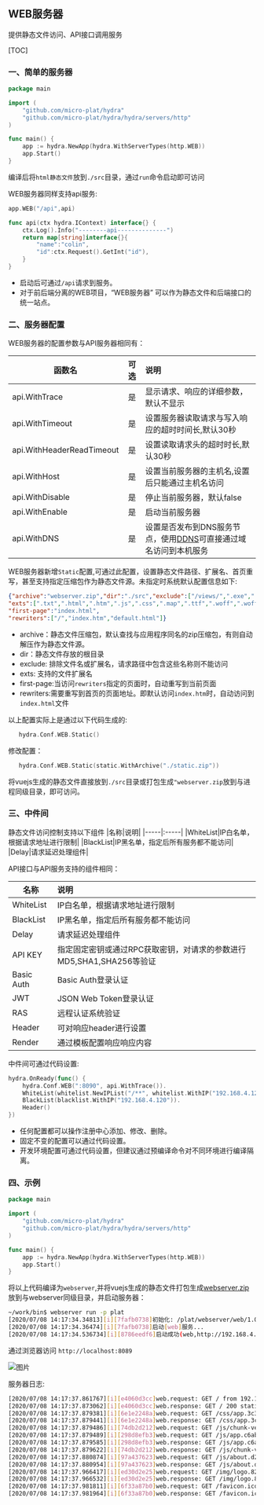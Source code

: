 WEB服务器
----------------------
提供静态文件访问、API接口调用服务


[TOC]

### 一、简单的服务器
```go
package main

import (
    "github.com/micro-plat/hydra"
    "github.com/micro-plat/hydra/hydra/servers/http"
)

func main() {  
    app := hydra.NewApp(hydra.WithServerTypes(http.WEB))
    app.Start()
}
```
编译后将`html静态文件`放到`./src`目录，通过`run`命令启动即可访问


WEB服务器同样支持api服务:

```go
app.WEB("/api",api)

func api(ctx hydra.IContext) interface{} {
    ctx.Log().Info("--------api--------------")
    return map[string]interface{}{
        "name":"colin",
        "id":ctx.Request().GetInt("id"),
    }
}
```

* 启动后可通过`/api`请求到服务。
* 对于前后端分离的WEB项目，“WEB服务器” 可以作为静态文件和后端接口的统一站点。



### 二、服务器配置

WEB服务器的配置参数与API服务器相同有：

|函数名|可选|说明|
|-----|:----:|:----|
|api.WithTrace|是|显示请求、响应的详细参数，默认不显示|
|api.WithTimeout|是|设置服务器读取请求与写入响应的超时时间长,默认30秒|
|api.WithHeaderReadTimeout|是|设置读取请求头的超时时长,默认30秒|
|api.WithHost|是|设置当前服务器的主机名,设置后只能通过主机名访问|
|api.WithDisable|是|停止当前服务器，默认false|
|api.WithEnable|是|启动当前服务器|
|api.WithDNS|是|设置是否发布到DNS服务节点，使用[DDNS](https://github.com/micro-plat/ddns)可直接通过域名访问到本机服务|


WEB服务器新增`Static`配置,可通过此配置，设置静态文件路径、扩展名、首页重写，甚至支持指定压缩包作为静态文件源。未指定时系统默认配置信息如下:

```json
{"archive":"webserver.zip","dir":"./src","exclude":["/views/",".exe",".so"],
"exts":[".txt",".html",".htm",".js",".css",".map",".ttf",".woff",".woff2",".woff2",".jpg",".jpeg",".png",".gif",".ico",".tif",".pcx",".tga",".exif",".fpx",".svg",".psd",".cdr",".pcd",".dxf",".ufo",".eps",".ai",".raw",".WMF",".webp"],
"first-page":"index.html",
"rewriters":["/","index.htm","default.html"]}
```
* archive：静态文件压缩包，默认查找与应用程序同名的zip压缩包，有则自动解压作为静态文件源。
* dir：静态文件存放的根目录
* exclude: 排除文件名或扩展名，请求路径中包含这些名称则不能访问
* exts: 支持的文件扩展名
* first-page:当访问`rewriters`指定的页面时，自动重写到当前页面
* rewriters:需要重写到首页的页面地址。即默认访问`index.htm`时，自动访问到`index.html`文件

以上配置实际上是通过以下代码生成的:

```go
   hydra.Conf.WEB.Static()
```
修改配置：
```go
   hydra.Conf.WEB.Static(static.WithArchive("./static.zip"))
```

将vuejs生成的静态文件直接放到`./src`目录或打包生成`"webserver.zip`放到与进程同级目录，即可访问。


### 三、中件间

静态文件访问控制支持以下组件
|名称|说明|
|-----|:-----|
|WhiteList|IP白名单，根据请求地址进行限制|
|BlackList|IP黑名单，指定后所有服务都不能访问|
|Delay|请求延迟处理组件|


API接口与API服务支持的组件相同：

|名称|说明|
|-----|:-----|
|WhiteList|IP白名单，根据请求地址进行限制|
|BlackList|IP黑名单，指定后所有服务都不能访问|
|Delay|请求延迟处理组件|
|API KEY|指定固定密钥或通过RPC获取密钥，对请求的参数进行MD5,SHA1,SHA256等验证|
|Basic Auth|Basic Auth登录认证|
|JWT|JSON Web Token登录认证|
|RAS|远程认证系统验证|
|Header|可对响应header进行设置|
|Render|通过模板配置响应响应内容|


中件间可通过代码设置:
```go
hydra.OnReady(func() {
	hydra.Conf.WEB(":8090", api.WithTrace()).		
	WhiteList(whitelist.NewIPList("/**", whitelist.WithIP("192.168.4.121"))).
	BlackList(blacklist.WithIP("192.168.4.120")).	
	Header()
})
```
* 任何配置都可以操作注册中心添加、修改、删除。
* 固定不变的配置可以通过代码设置。
* 开发环境配置可通过代码设置，但建议通过预编译命令对不同环境进行编译隔离。

### 四、示例


```go
package main

import (
    "github.com/micro-plat/hydra"
    "github.com/micro-plat/hydra/hydra/servers/http"
)

func main() {
    app := hydra.NewApp(hydra.WithServerTypes(http.WEB))
    app.Start()
}
```

将以上代码编译为`webserver`,并将vuejs生成的静态文件打包生成[webserver.zip](./src/webserver.zip) 放到与webserver同级目录，并启动服务器：


```sh
~/work/bin$ webserver run -p plat
[2020/07/08 14:17:34.34813][i][7fafb0738]初始化: /plat/webserver/web/1.0.0/conf
[2020/07/08 14:17:34.36474][i][7fafb0738]启动[web]服务...
[2020/07/08 14:17:34.536734][i][8786eedf6]启动成功(web,http://192.168.4.121:8089)
```


通过浏览器访问 `http://localhost:8089`

![图片](../img/webserver--01.png)



服务器日志:
```sh
[2020/07/08 14:17:37.861767][i][e4060d3cc]web.request: GET / from 192.168.4.121
[2020/07/08 14:17:37.873062][i][e4060d3cc]web.response: GET / 200 static 11.537422ms
[2020/07/08 14:17:37.879381][i][6e1e2248a]web.request: GET /css/app.3c31093f.css from 192.168.4.121
[2020/07/08 14:17:37.879441][i][6e1e2248a]web.response: GET /css/app.3c31093f.css 200 static 185.822µs
[2020/07/08 14:17:37.879486][i][74db2d212]web.request: GET /js/chunk-vendors.6697755a.js from 192.168.4.121
[2020/07/08 14:17:37.879489][i][298d8efb3]web.request: GET /js/app.c6ab6812.js from 192.168.4.121
[2020/07/08 14:17:37.879585][i][298d8efb3]web.response: GET /js/app.c6ab6812.js 200 static 236.593µs
[2020/07/08 14:17:37.879622][i][74db2d212]web.response: GET /js/chunk-vendors.6697755a.js 200 static 277.615µs
[2020/07/08 14:17:37.880874][i][97a437623]web.request: GET /js/about.d211a758.js from 192.168.4.121
[2020/07/08 14:17:37.880954][i][97a437623]web.response: GET /js/about.d211a758.js 200 static 197.021µs
[2020/07/08 14:17:37.966417][i][ed30d2e25]web.request: GET /img/logo.82b9c7a5.png from 192.168.4.121
[2020/07/08 14:17:37.966532][i][ed30d2e25]web.response: GET /img/logo.82b9c7a5.png 200 static 227.871µs
[2020/07/08 14:17:37.981811][i][6f33a87b0]web.request: GET /favicon.ico from 192.168.4.121
[2020/07/08 14:17:37.981964][i][6f33a87b0]web.response: GET /favicon.ico 200 static 240.265µs
```
